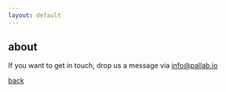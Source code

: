 ```yaml
---
layout: default
---
```


## about

If you want to get in touch, drop us a message via [info@pallab.io](info@pallab.io)

[back](./)
